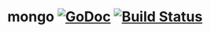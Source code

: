 # mongo [![GoDoc](https://godoc.org/github.com/elos/mongo?status.svg)](https://godoc.org/github.com/elos/mongo) [![Build Status](https://travis-ci.org/elos/mongo.svg?branch=master)](https://travis-ci.org/elos/mongo)
